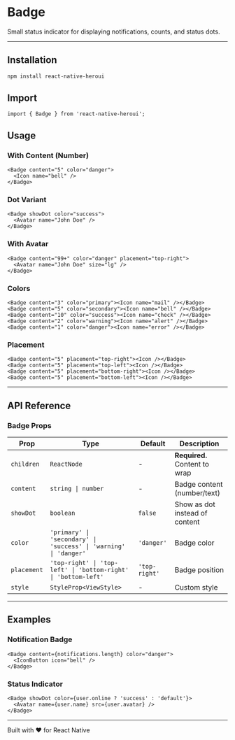 # Badge

Small status indicator for displaying notifications, counts, and status dots.

---

## Installation

```bash
npm install react-native-heroui
```

## Import

```tsx
import { Badge } from 'react-native-heroui';
```

## Usage

### With Content (Number)

```tsx
<Badge content="5" color="danger">
  <Icon name="bell" />
</Badge>
```

### Dot Variant

```tsx
<Badge showDot color="success">
  <Avatar name="John Doe" />
</Badge>
```

### With Avatar

```tsx
<Badge content="99+" color="danger" placement="top-right">
  <Avatar name="John Doe" size="lg" />
</Badge>
```

### Colors

```tsx
<Badge content="3" color="primary"><Icon name="mail" /></Badge>
<Badge content="5" color="secondary"><Icon name="bell" /></Badge>
<Badge content="10" color="success"><Icon name="check" /></Badge>
<Badge content="2" color="warning"><Icon name="alert" /></Badge>
<Badge content="1" color="danger"><Icon name="error" /></Badge>
```

### Placement

```tsx
<Badge content="5" placement="top-right"><Icon /></Badge>
<Badge content="5" placement="top-left"><Icon /></Badge>
<Badge content="5" placement="bottom-right"><Icon /></Badge>
<Badge content="5" placement="bottom-left"><Icon /></Badge>
```

---

## API Reference

### Badge Props

| Prop        | Type                                                             | Default       | Description                    |
| ----------- | ---------------------------------------------------------------- | ------------- | ------------------------------ |
| `children`  | `ReactNode`                                                      | -             | **Required.** Content to wrap  |
| `content`   | `string \| number`                                               | -             | Badge content (number/text)    |
| `showDot`   | `boolean`                                                        | `false`       | Show as dot instead of content |
| `color`     | `'primary' \| 'secondary' \| 'success' \| 'warning' \| 'danger'` | `'danger'`    | Badge color                    |
| `placement` | `'top-right' \| 'top-left' \| 'bottom-right' \| 'bottom-left'`   | `'top-right'` | Badge position                 |
| `style`     | `StyleProp<ViewStyle>`                                           | -             | Custom style                   |

---

## Examples

### Notification Badge

```tsx
<Badge content={notifications.length} color="danger">
  <IconButton icon="bell" />
</Badge>
```

### Status Indicator

```tsx
<Badge showDot color={user.online ? 'success' : 'default'}>
  <Avatar name={user.name} src={user.avatar} />
</Badge>
```

---

Built with ❤️ for React Native
